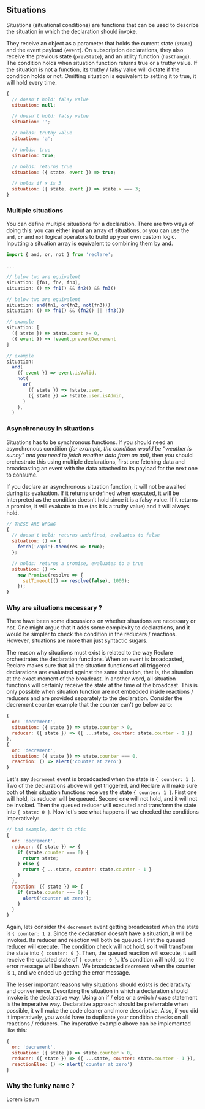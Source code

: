 ## Situations

Situations (situational conditions) are functions that can be used to describe the situation in which the declaration should invoke.

They receive an object as a parameter that holds the current state (`state`) and the event payload (`event`). On subscription declarations, they also receive the previous state (`prevState`), and an utility function (`hasChange`). The condition holds when situation function returns true or a truthy value. If the situation is not a function, its truthy / falsy value will dictate if the condition holds or not. Omitting situation is equivalent to setting it to true, it will hold every time.

```javascript
{
  // doesn't hold: falsy value
  situation: null;

  // doesn't hold: falsy value
  situation: '';

  // holds: truthy value
  situation: 'a';

  // holds: true
  situation: true;

  // holds: returns true
  situation: ({ state, event }) => true;

  // holds if x is 3
  situation: ({ state, event }) => state.x === 3;
}
```

### Multiple situations

You can define multiple situations for a declaration. There are two ways of doing this: you can either input an array of situations, or you can use the `and`, `or` and `not` logical operators to build up your own custom logic. Inputting a situation array is equivalent to combining them by and.

```javascript
import { and, or, not } from 'reclare';

...

// below two are equivalent
situation: [fn1, fn2, fn3],
situation: () => fn1() && fn2() && fn3()

// below two are equivalent
situation: and(fn1, or(fn2, not(fn3)))
situation: () => fn1() && (fn2() || !fn3())

// example
situation: [
  ({ state }) => state.count >= 0,
  ({ event }) => !event.preventDecrement
]

// example
situation:
  and(
    ({ event }) => event.isValid,
    not(
      or(
        ({ state }) => !state.user,
        ({ state }) => !state.user.isAdmin,
      )
    ),
  )
```

### Asynchronousy in situations

Situations has to be synchronous functions. If you should need an asynchronous condition *(for example, the condition would be “weather is sunny” and you need to fetch weather data from an api)*, then you should orchestrate this using multiple declarations, first one fetching data and broadcasting an event with the data attached to its payload for the next one to consume.

If you declare an asynchronous situation function, it will not be awaited during its evaluation. If it returns undefined when executed, it will be interpreted as the condition doesn’t hold since it is a falsy value. If it returns a promise, it will evaluate to true (as it is a truthy value) and it will always hold.

```javascript
// THESE ARE WRONG
{
  // doesn't hold: returns undefined, evaluates to false
  situation: () => {
    fetch('/api').then(res => true);
  };

  // holds: returns a promise, evaluates to a true
  situation: () =>
    new Promise(resolve => {
      setTimeout(() => resolve(false), 1000);
    });
}
```

### Why are situations necessary ?

There have been some discussions on whether situations are necessary or not. One might argue that it adds some complexity to declarations, and it would be simpler to check the condition in the reducers / reactions. However, situations are more than just syntactic sugars.

The reason why situations must exist is related to the way Reclare orchestrates the declaration functions. When an event is broadcasted, Reclare makes sure that all the situation functions of all triggered declarations are evaluated against the same situation, that is, the situation at the exact moment of the broadcast. In another word, all situation functions will certainly receive the state at the time of the broadcast. This is only possible when situation function are not embedded inside reactions / reducers and are provided separately to the declaration. Consider the decrement counter example that the counter can't go below zero:


```javascript
{
  on: 'decrement',
  situation: ({ state }) => state.counter > 0,
  reducer: ({ state }) => ({ ...state, counter: state.counter - 1 })
},
{
  on: 'decrement',
  situation: ({ state }) => state.counter === 0,
  reaction: () => alert('counter at zero')
}
```

Let's say `decrement` event is broadcasted when the state is `{ counter: 1 }`. Two of the declarations above will get triggered, and Reclare will make sure both of their situation functions receives the state `{ counter: 1 }`. First one will hold, its reducer will be queued. Second one will not hold, and it will not be invoked. Then the queued reducer will executed and transform the state into `{ state: 0 }`. Now let's see what happens if we checked the conditions imperatively:

```javascript
// bad example, don't do this
{
  on: 'decrement',
  reducer: ({ state }) => {
    if (state.counter === 0) {
      return state;
    } else {
      return { ...state, counter: state.counter - 1 }
    }
  },
  reaction: ({ state }) => {
    if (state.counter === 0) {
      alert('counter at zero');
    }
  }
}
```

Again, lets consider the `decrement` event getting broadcasted when the state is `{ counter: 1 }`. Since the declaration doesn't have a situation, it will be invoked. Its reducer and reaction will both be queued. First the queued reducer will execute. The condition check will not hold, so it will transform the state into `{ counter: 0 }`. Then, the queued reaction will execute, it will receive the updated state of `{ counter: 0 }`. It's condition will hold, so the error message will be shown. We broadcasted `decrement` when the counter is `1`, and we ended up getting the error message.

The lesser important reasons why situations should exists is declarativity and convenience. Describing the situation in which a declaration should invoke is the declarative way. Using an if / else or a switch / case statement is the imperative way. Declarative approach should be preferrable when possible, it will make the code cleaner and more descriptive. Also, if you did it imperatively, you would have to duplicate your condition checks on all reactions / reducers. The imperative example above can be implemented like this:

```javascript
{
  on: 'decrement',
  situation: ({ state }) => state.counter > 0,
  reducer: ({ state }) => ({ ...state, counter: state.counter - 1 }),
  reactionElse: () => alert('counter at zero')
}
```

### Why the funky name ?

Lorem ipsum
